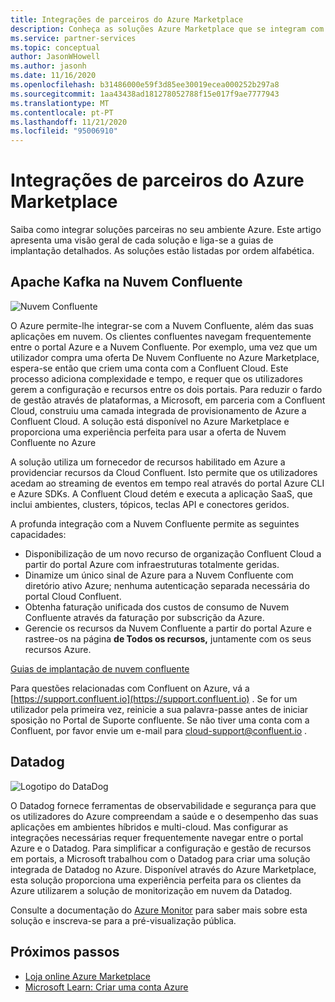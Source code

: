 ```yaml
---
title: Integrações de parceiros do Azure Marketplace
description: Conheça as soluções Azure Marketplace que se integram com o seu ambiente Azure e obtenha link para guias de implementação de parceiros microsoft.
ms.service: partner-services
ms.topic: conceptual
author: JasonWHowell
ms.author: jasonh
ms.date: 11/16/2020
ms.openlocfilehash: b31486000e59f3d85ee30019ecea000252b297a8
ms.sourcegitcommit: 1aa43438ad181278052788f15e017f9ae7777943
ms.translationtype: MT
ms.contentlocale: pt-PT
ms.lasthandoff: 11/21/2020
ms.locfileid: "95006910"
---
```

# <a name="azure-marketplace-partner-integrations"></a>Integrações de parceiros do Azure Marketplace

Saiba como integrar soluções parceiras no seu ambiente Azure. Este artigo apresenta uma visão geral de cada solução e liga-se a guias de implantação detalhados. As soluções estão listadas por ordem alfabética. 

## <a name="apache-kafka-on-confluent-cloud"></a>Apache Kafka na Nuvem Confluente

![Nuvem Confluente](./media/partners/confluent-cloud.png)

O Azure permite-lhe integrar-se com a Nuvem Confluente, além das suas aplicações em nuvem. Os clientes confluentes navegam frequentemente entre o portal Azure e a Nuvem Confluente. Por exemplo, uma vez que um utilizador compra uma oferta De Nuvem Confluente no Azure Marketplace, espera-se então que criem uma conta com a Confluent Cloud. Este processo adiciona complexidade e tempo, e requer que os utilizadores gerem a configuração e recursos entre os dois portais. Para reduzir o fardo de gestão através de plataformas, a Microsoft, em parceria com a Confluent Cloud, construiu uma camada integrada de provisionamento de Azure a Confluent Cloud. A solução está disponível no Azure Marketplace e proporciona uma experiência perfeita para usar a oferta de Nuvem Confluente no Azure

A solução utiliza um fornecedor de recursos habilitado em Azure a providenciar recursos da Cloud Confluent. Isto permite que os utilizadores acedam ao streaming de eventos em tempo real através do portal Azure CLI e Azure SDKs. A Confluent Cloud detém e executa a aplicação SaaS, que inclui ambientes, clusters, tópicos, teclas API e conectores geridos.

A profunda integração com a Nuvem Confluente permite as seguintes capacidades:

- Disponibilização de um novo recurso de organização Confluent Cloud a partir do portal Azure com infraestruturas totalmente geridas.
- Dinamize um único sinal de Azure para a Nuvem Confluente com diretório ativo Azure; nenhuma autenticação separada necessária do portal Cloud Confluent.
- Obtenha faturação unificada dos custos de consumo de Nuvem Confluente através da faturação por subscrição da Azure.
- Gerencie os recursos da Nuvem Confluente a partir do portal Azure e rastree-os na página **de Todos os recursos,** juntamente com os seus recursos Azure.

[Guias de implantação de nuvem confluente](https://docs.confluent.io/current/cloud/marketplace/index.html)

Para questões relacionadas com Confluent on Azure, vá a [https://support.confluent.io](https://support.confluent.io) . Se for um utilizador pela primeira vez, reinicie a sua palavra-passe antes de iniciar sposição no Portal de Suporte confluente. Se não tiver uma conta com a Confluent, por favor envie um e-mail para [cloud-support@confluent.io](mailto:cloud-support@confluent.io) .

## <a name="datadog"></a>Datadog

![Logotipo do DataDog](./media/partners/datadog.png)

O Datadog fornece ferramentas de observabilidade e segurança para que os utilizadores do Azure compreendam a saúde e o desempenho das suas aplicações em ambientes híbridos e multi-cloud. Mas configurar as integrações necessárias requer frequentemente navegar entre o portal Azure e o Datadog. Para simplificar a configuração e gestão de recursos em portais, a Microsoft trabalhou com o Datadog para criar uma solução integrada de Datadog no Azure. Disponível através do Azure Marketplace, esta solução proporciona uma experiência perfeita para os clientes da Azure utilizarem a solução de monitorização em nuvem da Datadog.

Consulte a documentação do [Azure Monitor](/azure/azure-monitor/platform/partners#datadog) para saber mais sobre esta solução e inscreva-se para a pré-visualização pública.

## <a name="next-steps"></a>Próximos passos

- [Loja online Azure Marketplace](https://azure.microsoft.com/marketplace/)
- [Microsoft Learn: Criar uma conta Azure](/learn/modules/create-an-azure-account/)
